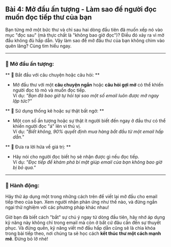 ## Bài 4: Mở đầu ấn tượng - Làm sao để người đọc muốn đọc tiếp thư của bạn

Bạn từng mở một bức thư và chỉ sau hai dòng đầu tiên đã muốn xếp nó vào mục "đọc sau" (mà thực chất là "không bao giờ đọc")? Điều đó xảy ra vì mở đầu không đủ hấp dẫn. Vậy làm sao để mở đầu thư của bạn không chìm vào quên lãng? Cùng tìm hiểu ngay.

---

### 📌 Mở đầu ấn tượng:  

** 🔹 Bắt đầu với câu chuyện hoặc câu hỏi:  **
- Mở đầu thư với một **câu chuyện ngắn** hoặc **câu hỏi gợi mở** có thể khiến người đọc tò mò và muốn đọc tiếp.  
Ví dụ: *"Bạn đã bao giờ tự hỏi tại sao một số email luôn được mở ngay lập tức?"*

** 🔹 Sử dụng thống kê hoặc sự thật bất ngờ:  **
- Một con số ấn tượng hoặc sự thật ít người biết đến ngay ở đầu thư có thể khiến người đọc "á" lên vì thú vị.  
Ví dụ: *"Biết không, 90% quyết định mua hàng bắt đầu từ một email hấp dẫn."*

** 🔹 Đưa ra lời hứa về giá trị:  **
- Hãy nói cho người đọc biết họ sẽ nhận được gì nếu đọc tiếp.  
Ví dụ: *"Đọc tiếp để khám phá bí mật giúp email của bạn không bao giờ bị bỏ qua."*

---

### 🚀 Hành động:  

Hãy thử áp dụng một trong những cách trên để viết lại mở đầu cho email tiếp theo của bạn. Xem người nhận phản ứng như thế nào, và đừng ngần ngại thử nghiệm với các phương pháp khác nhau!

Giờ bạn đã biết cách "bắt" sự chú ý ngay từ dòng đầu tiên, hãy nhớ áp dụng kỹ năng này không chỉ trong email mà còn ở bất cứ đâu cần đến sự thuyết phục. Và đừng quên, kỹ năng viết mở đầu hấp dẫn cũng sẽ là chìa khóa trong bài tiếp theo, nơi chúng ta sẽ học cách **kết thúc thư một cách mạnh mẽ**. Đừng bỏ lỡ nhé!